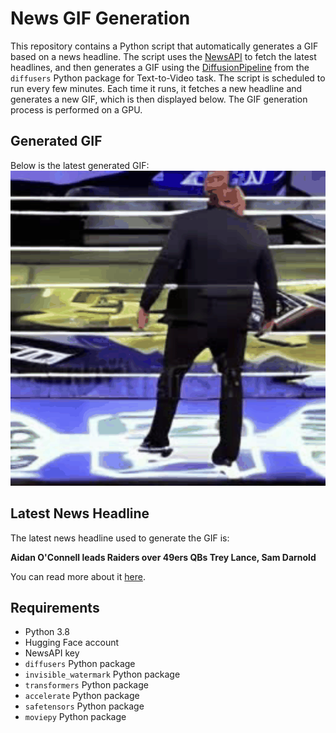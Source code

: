 # News GIF Generation
This repository contains a Python script that automatically generates a GIF based on a news headline. The script uses the [NewsAPI](https://newsapi.org/) to fetch the latest headlines, and then generates a GIF using the [DiffusionPipeline](https://github.com/huggingface/diffusers) from the `diffusers` Python package for Text-to-Video task.
The script is scheduled to run every few minutes. Each time it runs, it fetches a new headline and generates a new GIF, which is then displayed below. The GIF generation process is performed on a GPU.

## Generated GIF
Below is the latest generated GIF:
![Generated GIF](output.gif?raw=true&v=1692077640)

## Latest News Headline
The latest news headline used to generate the GIF is:

**Aidan O'Connell leads Raiders over 49ers QBs Trey Lance, Sam Darnold**

You can read more about it [here](https://www.usatoday.com/story/sports/nfl/2023/08/13/aidan-oconnell-leads-raiders-over-49ers-trey-lance-sam-darnold/70586391007/).

## Requirements
- Python 3.8
- Hugging Face account
- NewsAPI key
- `diffusers` Python package
- `invisible_watermark` Python package
- `transformers` Python package
- `accelerate` Python package
- `safetensors` Python package
- `moviepy` Python package
